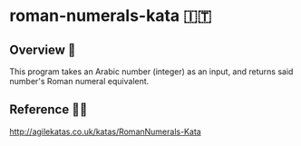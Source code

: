 # roman-numerals-kata 🇮🇹

## Overview 📖
This program takes an Arabic number (integer) as an input, and returns said number's Roman numeral equivalent.

## Reference 🙇‍♂️
http://agilekatas.co.uk/katas/RomanNumerals-Kata